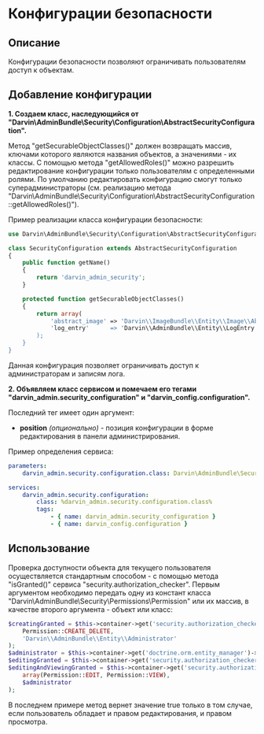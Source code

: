 Конфигурации безопасности
=========================

## Описание

Конфигурации безопасности позволяют ограничивать пользователям доступ к объектам.

## Добавление конфигурации

**1. Создаем класс, наследующийся от "Darvin\AdminBundle\Security\Configuration\AbstractSecurityConfiguration".**

Метод "getSecurableObjectClasses()" должен возвращать массив, ключами которого являются названия объектов, а значениями - их
 классы. С помощью метода "getAllowedRoles()" можно разрешить редактирование конфигурации только пользователям с
 определенными ролями. По умолчанию редактировать конфигурацию смогут только суперадминистраторы (см. реализацию метода
 "Darvin\AdminBundle\Security\Configuration\AbstractSecurityConfiguration::getAllowedRoles()").

Пример реализации класса конфигурации безопасности:

```php
use Darvin\AdminBundle\Security\Configuration\AbstractSecurityConfiguration;

class SecurityConfiguration extends AbstractSecurityConfiguration
{
    public function getName()
    {
        return 'darvin_admin_security';
    }

    protected function getSecurableObjectClasses()
    {
        return array(
            'abstract_image' => 'Darvin\\ImageBundle\\Entity\\Image\\AbstractImage,
            'log_entry'      => 'Darvin\\AdminBundle\\Entity\\LogEntry',
        );
    }
}
```

Данная конфигурация позволяет ограничивать доступ к администраторам и записям лога.

**2. Объявляем класс сервисом и помечаем его тегами "darvin_admin.security_configuration" и "darvin_config.configuration".**

Последний тег имеет один аргумент:

- **position** *(опционально)* - позиция конфигурации в форме редактирования в панели администрирования.

Пример определения сервиса:

```yaml
parameters:
    darvin_admin.security.configuration.class: Darvin\AdminBundle\Security\Configuration\SecurityConfiguration

services:
    darvin_admin.security.configuration:
        class: %darvin_admin.security.configuration.class%
        tags:
            - { name: darvin_admin.security_configuration }
            - { name: darvin_config.configuration }
```

## Использование

Проверка доступности объекта для текущего пользователя осуществляется стандартным способом - с помощью метода
 "isGranted()" сервиса "security.authorization_checker". Первым аргументом необходимо передать одну из констант класса
 "Darvin\AdminBundle\Security\Permissions\Permission" или их массив, в качестве второго аргумента - объект или класс:

```php
$creatingGranted = $this->container->get('security.authorization_checker')->isGranted(
    Permission::CREATE_DELETE,
    'Darvin\\AdminBundle\\Entity\\Administrator'
);
$administrator = $this->container->get('doctrine.orm.entity_manager')->find('DarvinAdminBundle:Administrator', 5);
$editingGranted = $this->container->get('security.authorization_checker')->isGranted(Permission::EDIT, $administrator);
$editingAndViewingGranted = $this->container->get('security.authorization_checker')->isGranted(
    array(Permission::EDIT, Permission::VIEW),
    $administrator
);
```

В последнем примере метод вернет значение true только в том случае, если пользователь обладает и правом редактирования, и
 правом просмотра.
